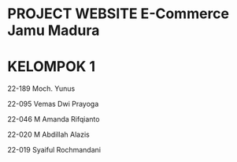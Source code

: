<h1>PROJECT WEBSITE E-Commerce Jamu Madura</h1>
<h1>KELOMPOK 1</h1>
<P>22-189 Moch. Yunus</P>
<P>22-095 Vemas Dwi Prayoga </P>
<P>22-046 M Amanda Rifqianto </P>
<P>22-020 M Abdillah Alazis</P>
<P>22-019 Syaiful Rochmandani</P>

